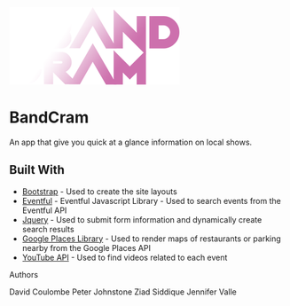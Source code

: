 
![BandCram Logo](assets/images/BandCram_Logo.png)

# BandCram

An app that give you quick at a glance information on local shows.

## Built With

* [Bootstrap](https://getbootstrap.com/) - Used to create the site layouts
* [Eventful](http://api.eventful.com/) - Eventful Javascript Library - Used to search events from the Eventful API
* [Jquery](https://jquery.com/) - Used to submit form information and dynamically create search results
* [Google Places Library](https://developers.google.com/places/) - Used to render maps of restaurants or parking nearby from the Google Places API
* [YouTube API](https://developers.google.com/youtube/) - Used to find videos related to each event

Authors

David Coulombe
Peter Johnstone
Ziad Siddique
Jennifer Valle